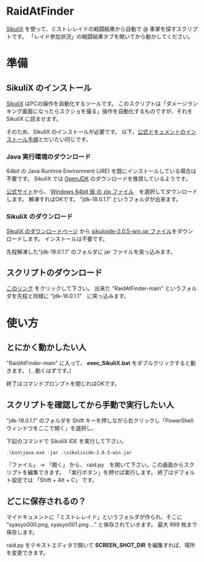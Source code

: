# RaidAtFinder
[SikuliX](http://sikulix.com/) を使って、ミストレレイドの戦闘結果から自動で @ 車掌を探すスクリプトです。
「レイド参加状況」の戦闘結果タブを開いてから動かしてください。

# 準備

## SikuliX のインストール

[SikuliX](http://sikulix.com) はPCの操作を自動化するツールです。
このスクリプトは「ダメージランキング画面になったらスクショを撮る」操作を自動化するものですが、それを SikuliX に読ませます。

そのため、SikuliX のインストールが必要です。 以下、[公式ドキュメントのインストール手順](http://sikulix.com/quickstart/)とだいたい同じです。

### Java 実行環境のダウンロード
64bit の Java Runtime Environment (JRE) を既にインストールしている場合は不要です。
SikuliX では [OpenJDK](https://openjdk.java.net/) のダウンロードを推奨しているようです。

[公式サイト](https://jdk.java.net/18/)から、 [Windows 64bit 版 の zip ファイル](https://download.java.net/java/GA/jdk18.0.1.1/65ae32619e2f40f3a9af3af1851d6e19/2/GPL/openjdk-18.0.1.1_windows-x64_bin.zip)　を選択してダウンロードします。
解凍すればOKです。 "jdk-18.0.1.1" というフォルダが出来ます。


### SikuliX のダウンロード
[SikuliX のダウンロードページ](https://raiman.github.io/SikuliX1/downloads.html) から [sikulixide-2.0.5-win.jar ファイル](https://launchpad.net/sikuli/sikulix/2.0.5/+download/sikulixide-2.0.5-win.jar)をダウンロードします。
インストールは不要です。

先程解凍した"jdk-18.0.1.1" のフォルダに jar ファイルを突っ込みます。


## スクリプトのダウンロード
[このリンク](https://github.com/htoku3/RaidAtFinder/archive/refs/heads/main.zip) をクリックして下さい。
出来た "RaidAtFinder-main"  というフォルダを先程と同様に "jdk-18.0.1.1"　に突っ込みます。

# 使い方

## とにかく動かしたい人
"RaidAtFinder-main" に入って、 **exec_SikuliX.bat** をダブルクリックすると動きます。 (...動くはずです。)

終了はコマンドプロンプトを閉じればOKです。

## スクリプトを確認してから手動で実行したい人
"jdk-18.0.1.1" のフォルダを Shift キーを押しながら右クリックし「PowerShellウィンドウをここで開く」を選択し、

下記のコマンドで SikuliX IDE を実行して下さい。
```
.\bin\java.exe -jar .\sikulixide-2.0.5-win.jar
```
「ファイル」 -> 「開く」 から、 raid.py　を開いて下さい。この画面からスクリプトを編集できます。
「実行ボタン」を押せば実行します。 終了はデフォルト設定では 「Shift + Alt + C」 です。

## どこに保存されるの？

マイドキュメントに「ミストレレイド」というフォルダが作られ、そこに "syasyo000.png, syasyo001.png ..." と保存されていきます。
最大 999 枚まで保存します。

raid.py をテキストエディタで開いて **SCREEN_SHOT_DIR** を編集すれば、場所を変更できます。
